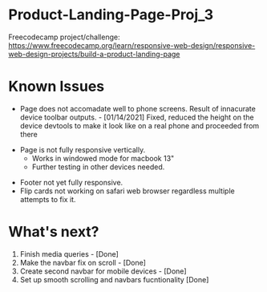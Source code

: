 # Product-Landing-Page-Proj_3

Freecodecamp project/challenge: https://www.freecodecamp.org/learn/responsive-web-design/responsive-web-design-projects/build-a-product-landing-page

# Known Issues

* Page does not accomadate well to phone screens. Result of innacurate device toolbar outputs. - [01/14/2021] Fixed, reduced the height on the device devtools to make it look like on a real phone and proceeded from there
- Page is not fully responsive vertically. 
  - Works in windowed mode for macbook 13"
  - Further testing in other devices needed.
* Footer not yet fully responsive. 
* Flip cards not working on safari web browser regardless multiple attempts to fix it.

# What's next?

1. Finish media queries - [Done]
2. Make the navbar fix on scroll - [Done]
3. Create second navbar for mobile devices - [Done]
4. Set up smooth scrolling and navbars fucntionality [Done]
